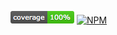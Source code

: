 [![Coverage](.config/badges/coverage.png?raw=true)](https://github.com/danielkalen/quickcss)
[![NPM](https://img.shields.io/npm/v/quickcss.svg)](https://npmjs.com/package/quickcss)